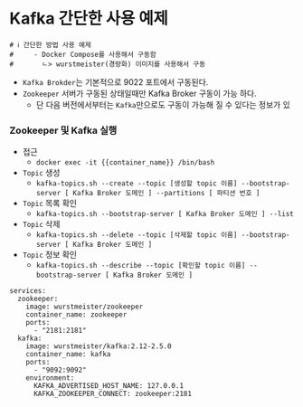 # Kafka 간단한 사용 예제
```properties
# ℹ️ 간단한 방법 사용 예제
#     - Docker Compose를 사용해서 구동함
#       ㄴ> wurstmeister(경량화) 이미지를 사용해서 구동
```

- `Kafka Brokder`는 기본적으로 9022 포트에서 구동된다.
- `Zookeeper` 서버가 구동된 상태일때만 Kafka Broker 구동이 가능 하다.
  -  단 다음 버전에서부터는 `Kafka`만으로도 구동이 가능해 질 수 있다는 정보가 있

### Zookeeper 및 Kafka 실행
- 접근 
  - `docker exec -it {{container_name}} /bin/bash`
- `Topic` 생성
  - `kafka-topics.sh --create --topic [생성할 topic 이름] --bootstrap-server [ Kafka Broker 도메인 ] --partitions [ 파티션 번호 ]`  
- `Topic` 목록 확인
  - `kafka-topics.sh --bootstrap-server [ Kafka Broker 도메인 ] --list`
- `Topic` 삭제
  - `kafka-topics.sh --delete --topic [삭제할 topic 이름] --bootstrap-server [ Kafka Broker 도메인 ]`
- `Topic` 정보 확인
  - `kafka-topics.sh --describe --topic [확인할 topic 이름] --bootstrap-server [ Kafka Broker 도메인 ]`
```properties
services:
  zookeeper:
    image: wurstmeister/zookeeper
    container_name: zookeeper
    ports:
      - "2181:2181"
  kafka:
    image: wurstmeister/kafka:2.12-2.5.0
    container_name: kafka
    ports:
      - "9092:9092"
    environment:
      KAFKA_ADVERTISED_HOST_NAME: 127.0.0.1
      KAFKA_ZOOKEEPER_CONNECT: zookeeper:2181
```
